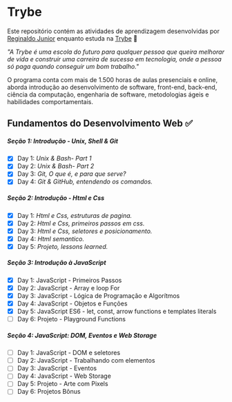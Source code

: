 # Trybe

Este repositório contém as atividades de aprendizagem desenvolvidas por [Reginaldo Junior](https://www.linkedin.com/in/reginaldogoesjunior/) enquanto estuda na [Trybe](https://www.betrybe.com/) :rocket:

_"A Trybe é uma escola do futuro para qualquer pessoa que queira melhorar de vida e construir uma carreira de sucesso em tecnologia, onde a pessoa só paga quando conseguir um bom trabalho."_

O programa conta com mais de 1.500 horas de aulas presenciais e online, aborda introdução ao desenvolvimento de software, front-end, back-end, ciência da computação, engenharia de software, metodologias ágeis e habilidades comportamentais.

## Fundamentos do Desenvolvimento Web :white_check_mark:

##### Seção 1: Introdução - Unix, Shell & Git

- [x] Day 1: _Unix & Bash- Part 1_
- [X] Day 2: _Unix & Bash- Part 2_
- [X] Day 3: _Git, O que é, e para que serve?_
- [X] Day 4: _Git & GitHub, entendendo os comandos._

##### Seção 2: Introdução - Html e Css

- [X] Day 1: _Html e Css, estruturas de pagina._
- [X] Day 2: _Html e Css, primeiros passos em css._
- [X] Day 3: _Html e Css, seletores e posicionamento._
- [X] Day 4: _Html semantico._
- [X] Day 5: _Projeto, lessons learned._

##### Seção 3: Introdução à JavaScript
- [X] Day 1: JavaScript - Primeiros Passos
- [X] Day 2: JavaScript - Array e loop For
- [X] Day 3: JavaScript - Lógica de Programação e Algorítmos
- [X] Day 4: JavaScript - Objetos e Funções
- [x] Day 5: JavaScript ES6 - let, const, arrow functions e templates literals
- [ ] Day 6: Projeto - Playground Functions

##### Seção 4: JavaScript: DOM, Eventos e Web Storage
- [ ] Day 1: JavaScript - DOM e seletores
- [ ] Day 2: JavaScript - Trabalhando com elementos
- [ ] Day 3: JavaScript - Eventos
- [ ] Day 4: JavaScript - Web Storage
- [ ] Day 5: Projeto - Arte com Pixels
- [ ] Day 6: Projetos Bônus
